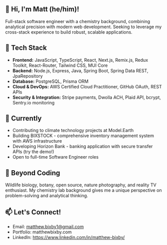 ## 👋 Hi, I'm Matt (he/him)!
Full-stack software engineer with a chemistry background, combining analytical precision with modern web development. Seeking to leverage my cross-stack experience to build robust, scalable applications.

## 🔧 Tech Stack
- **Frontend:** JavaScript, TypeScript, React, Next.js, Remix.js, Redux Toolkit, React-Router, Tailwind CSS, MUI Core
- **Backend:** Node.js, Express, Java, Spring Boot, Spring Data REST, JpaRepository
- **Database:** PostgreSQL, Prisma ORM
- **Cloud & DevOps:** AWS Certified Cloud Practitioner, GitHub OAuth, REST APIs
- **Security & Integration:** Stripe payments, Dwolla ACH, Plaid API, bcrypt, Sentry.io monitoring

## 🌱 Currently
- Contributing to climate technology projects at Model.Earth
- Building BIXSTOCK - comprehensive inventory management system with AWS infrastructure
- Developing Horizon Bank - banking application with secure transfer APIs (try the demo!)
- Open to full-time Software Engineer roles

## 👀 Beyond Coding
Wildlife biology, botany, open source, nature photography, and reality TV enthusiast. My chemistry lab background gives me a unique perspective on problem-solving and analytical thinking.

## 📫 Let's Connect!
- Email: matthew.bixby1@gmail.com
- Portfolio: matthewbixby.com
- LinkedIn: https://www.linkedin.com/in/matthew-bixby/
